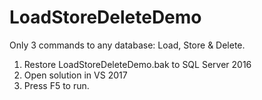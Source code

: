 # LoadStoreDeleteDemo
Only 3 commands to any database:  Load, Store &amp; Delete.

1. Restore LoadStoreDeleteDemo.bak to SQL Server 2016
2. Open solution in VS 2017
3. Press F5 to run.


